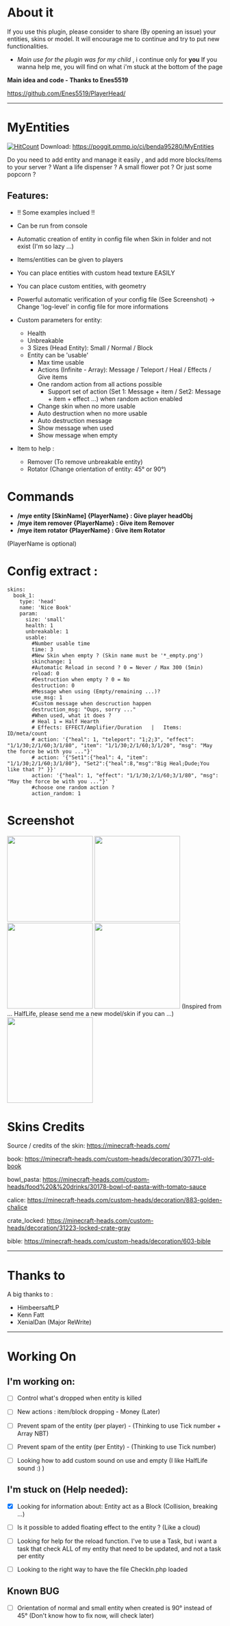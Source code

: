 # About it
If you use this plugin, please consider to share (By opening an issue) your entities, skins or model.
It will encourage me to continue and try to put new functionalities.
* *Main use for the plugin was for my child* , i continue only for **you**
If you wanna help me, you will find on what i'm stuck at the bottom of the page


**Main idea and code - Thanks to Enes5519**

https://github.com/Enes5519/PlayerHead/

-----------------

# MyEntities
[![HitCount](http://hits.dwyl.io/benda95280/MyEntities.svg)](http://hits.dwyl.io/benda95280/MyEntities)
Download: https://poggit.pmmp.io/ci/benda95280/MyEntities

Do you need to add entity and manage it easily , and add more blocks/items to your server ?
Want a life dispenser ? A small flower pot ? Or just some popcorn ?

## Features:
* !! Some examples inclued !!
* Can be run from console
* Automatic creation of entity in config file when Skin in folder and not exist (I'm so lazy ...)
* Items/entities can be given to players
* You can place entities with custom head texture EASILY
* You can place custom entities, with geometry
* Powerful automatic verification of your config file (See Screenshot) -> Change 'log-level' in config file for more informations
* Custom parameters for entity:
  * Health
  * Unbreakable
  * 3 Sizes (Head Entity): Small / Normal / Block
  * Entity can be 'usable'
    * Max time usable
    * Actions (Infinite - Array): Message / Teleport / Heal / Effects / Give items
    * One random action from all actions possible
      * Support set of action (Set 1: Message + item / Set2: Message + item + effect ...) when random action enabled
    * Change skin when no more usable
    * Auto destruction when no more usable
    * Auto destruction message
    * Show message when used
    * Show message when empty

* Item to help :
  * Remover (To remove unbreakable entity)
  * Rotator (Change orientation of entity: 45° or 90°)
  
# Commands
- **/mye entity [SkinName] {PlayerName} : Give player headObj**
- **/mye item remover {PlayerName} : Give item Remover**
- **/mye item rotator {PlayerName} : Give item Rotator**

(PlayerName is optional)

# Config extract :
```
skins:
  book_1:
    type: 'head'
    name: 'Nice Book'
    param:
      size: 'small'
      health: 1
      unbreakable: 1
      usable:
        #Number usable time
        time: 3
        #New Skin when empty ? (Skin name must be '*_empty.png')
        skinchange: 1
        #Automatic Reload in second ? 0 = Never / Max 300 (5min)
        reload: 0
        #Destruction when empty ? 0 = No
        destruction: 0
        #Message when using (Empty/remaining ...)?
        use_msg: 1
        #Custom message when descruction happen
        destruction_msg: "Oups, sorry ..."
        #When used, what it does ?
		# Heal 1 = Half Hearth
		# Effects: EFFECT/Amplifier/Duration   |   Items: ID/meta/count
        # action: '{"heal": 1, "teleport": "1;2;3", "effect": "1/1/30;2/1/60;3/1/80", "item": "1/1/30;2/1/60;3/1/20", "msg": "May the force be with you ..."}'
        # action: '{"Set1":{"heal": 4, "item": "1/1/30;2/1/60;3/1/80"}, "Set2":{"heal":8,"msg":"Big Heal;Dude;You like that ?" }}'
		action: '{"heal": 1, "effect": "1/1/30;2/1/60;3/1/80", "msg": "May the force be with you ..."}'
        #choose one random action ?
        action_random: 1
```
  
# Screenshot 
<img height=200 src="https://i.ibb.co/9wq4s7R/playerheadobj-V1.png" />
<img height=200 src="https://i.ibb.co/wgQZ0m9/playerheadobj-V2.png" /><img height=200 src="https://i.ibb.co/dtpjQ8h/playerheadobj-V2-usable.png" />
<img height=200 src="https://i.ibb.co/kmLfxqn/playerheadobj-Log-Example.png" />
(Inspired from ... HalfLife, please send me a new model/skin if you can ...)

<img height=200 src="https://i.ibb.co/jyVrWBy/Life-Dispenser-4.gif" />



# Skins Credits
Source / credits of the skin: https://minecraft-heads.com/

book: https://minecraft-heads.com/custom-heads/decoration/30771-old-book

bowl_pasta: https://minecraft-heads.com/custom-heads/food%20&%20drinks/30178-bowl-of-pasta-with-tomato-sauce

calice: https://minecraft-heads.com/custom-heads/decoration/883-golden-chalice

crate_locked: https://minecraft-heads.com/custom-heads/decoration/31223-locked-crate-gray

bible: https://minecraft-heads.com/custom-heads/decoration/603-bible

-----------------

# Thanks to

A big thanks to :

- HimbeersaftLP
- Kenn Fatt
- XenialDan (Major ReWrite)

-----------------

# Working On

## I'm working on:
- [ ] Control what's dropped when entity is killed
- [ ] New actions : item/block dropping - Money (Later)
- [ ] Prevent spam of the entity (per player) - (Thinking to use Tick number + Array NBT)
- [ ] Prevent spam of the entity (per Entity) - (Thinking to use Tick number)
- [ ] Looking how to add custom sound on use and empty (I like HalfLife sound :) )


## I'm stuck on (Help needed):
- [x] Looking for information about: Entity act as a Block (Collision, breaking ...)
- [ ] Is it possible to added floating effect to the entity ? (Like a cloud)
- [ ] Looking for help for the reload function. I've to use a Task, but i want a task that check ALL of my entity that need to be updated, and not a task per entity
- [ ] Looking to the right way to have the file CheckIn.php loaded


## Known BUG
- [ ] Orientation of normal and small entity when created is 90° instead of 45° (Don't know how to fix now, will check later)

